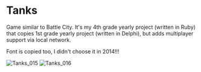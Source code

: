 # Tanks

Game similar to Battle City. It's my 4th grade yearly project (written in Ruby) that copies 1st grade yearly project (written in Delphi), but adds multiplayer support via local network.

Font is copied too, I didn't choose it in 2014!!!

![Tanks_015](https://user-images.githubusercontent.com/9107011/128699769-c349d4a0-4a94-452c-926f-7f30a173bc1c.png)
![Tanks_016](https://user-images.githubusercontent.com/9107011/128699748-a0d27d23-c15d-47d7-a3ed-253b6bee686a.png)
